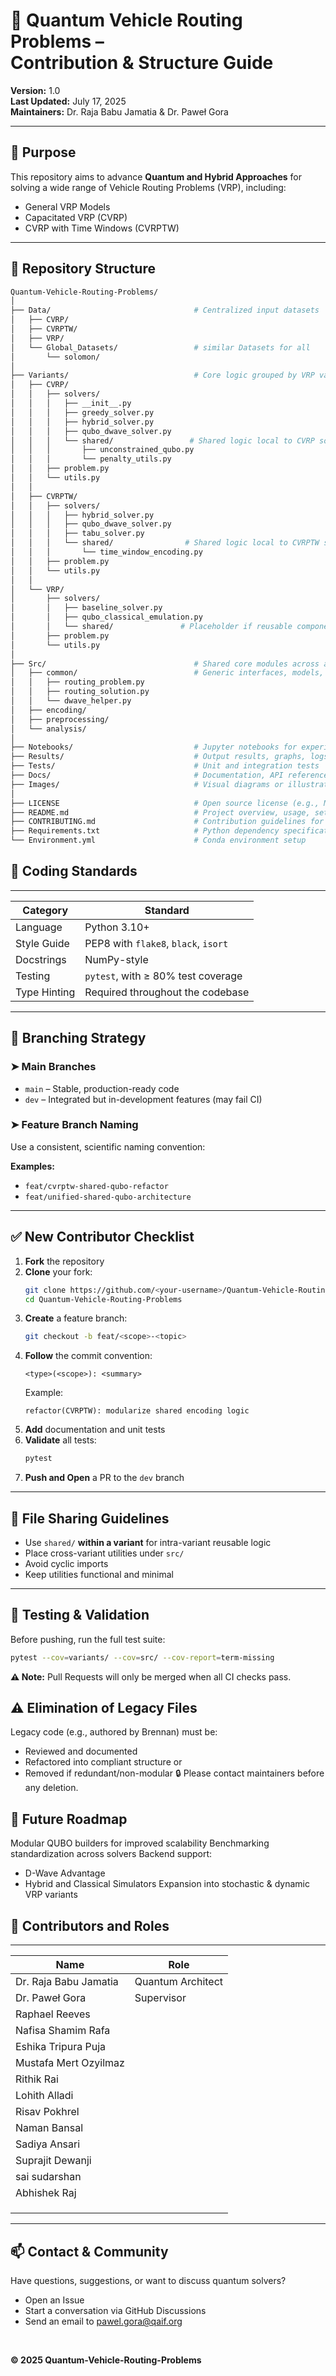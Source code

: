 # 🧭 Quantum Vehicle Routing Problems – <br> Contribution & Structure Guide <br>


**Version:** 1.0  
**Last Updated:** July 17, 2025  
**Maintainers:** Dr. Raja Babu Jamatia & Dr. Paweł Gora 


---

## 🚀 Purpose

This repository aims to advance **Quantum and Hybrid Approaches** for solving a wide range of Vehicle Routing Problems (VRP), including:

- General VRP Models
- Capacitated VRP (CVRP)
- CVRP with Time Windows (CVRPTW)

---




## 🧱 Repository Structure

```bash
Quantum-Vehicle-Routing-Problems/
│
├── Data/                                # Centralized input datasets
│   ├── CVRP/
│   ├── CVRPTW/
│   ├── VRP/
│   └── Global_Datasets/                 # similar Datasets for all
│       └── solomon/
│        
├── Variants/                            # Core logic grouped by VRP variants
│   ├── CVRP/
│   │   ├── solvers/
│   │   │   ├── __init__.py
│   │   │   ├── greedy_solver.py
│   │   │   ├── hybrid_solver.py
│   │   │   ├── qubo_dwave_solver.py
│   │   │   └── shared/                 # Shared logic local to CVRP solvers
│   │   │       ├── unconstrained_qubo.py
│   │   │       └── penalty_utils.py
│   │   ├── problem.py
│   │   └── utils.py
│   │
│   ├── CVRPTW/
│   │   ├── solvers/
│   │   │   ├── hybrid_solver.py
│   │   │   ├── qubo_dwave_solver.py
│   │   │   ├── tabu_solver.py
│   │   │   └── shared/                # Shared logic local to CVRPTW solvers
│   │   │       └── time_window_encoding.py
│   │   ├── problem.py
│   │   └── utils.py
│   │
│   └── VRP/
│       ├── solvers/
│       │   ├── baseline_solver.py
│       │   ├── qubo_classical_emulation.py
│       │   └── shared/               # Placeholder if reusable components emerge
│       ├── problem.py
│       └── utils.py
│
├── Src/                                 # Shared core modules across all variants
│   ├── common/                          # Generic interfaces, models, helpers
│   │   ├── routing_problem.py
│   │   ├── routing_solution.py
│   │   └── dwave_helper.py
│   ├── encoding/
│   ├── preprocessing/
│   └── analysis/
│
├── Notebooks/                           # Jupyter notebooks for experimentation
├── Results/                             # Output results, graphs, logs
├── Tests/                               # Unit and integration tests
├── Docs/                                # Documentation, API references, theory
├── Images/                              # Visual diagrams or illustrations
│
├── LICENSE                              # Open source license (e.g., MIT, Apache 2.0)
├── README.md                            # Project overview, usage, setup
├── CONTRIBUTING.md                      # Contribution guidelines for collaborators
├── Requirements.txt                     # Python dependency specification
└── Environment.yml                      # Conda environment setup

``` 


## 📜 Coding Standards
_____________________________________________________________
| **Category**  | **Standard**                              |
|---------------|-------------------------------------------|
| Language      | Python 3.10+                              |
| Style Guide   | PEP8 with `flake8`, `black`, `isort`      |
| Docstrings    | NumPy-style                               |
| Testing       | `pytest`, with ≥ 80% test coverage        |
| Type Hinting  | Required throughout the codebase          |
-------------------------------------------------------------


## 🔁 Branching Strategy

### ➤ Main Branches
- `main` – Stable, production-ready code
- `dev` – Integrated but in-development features (may fail CI)

### ➤ Feature Branch Naming

Use a consistent, scientific naming convention:

**Examples:**
- `feat/cvrptw-shared-qubo-refactor`
- `feat/unified-shared-qubo-architecture`

---

## ✅ New Contributor Checklist

1. **Fork** the repository
2. **Clone** your fork:
    ```bash
    git clone https://github.com/<your-username>/Quantum-Vehicle-Routing-Problems.git
    cd Quantum-Vehicle-Routing-Problems
    ```
3. **Create** a feature branch:
    ```bash
    git checkout -b feat/<scope>-<topic>
    ```
4. **Follow** the commit convention:
    ```
    <type>(<scope>): <summary>
    ```
    Example:
    ```
    refactor(CVRPTW): modularize shared encoding logic
    ```
5. **Add** documentation and unit tests
6. **Validate** all tests:
    ```bash
    pytest
    ```
7. **Push and Open** a PR to the `dev` branch

---

## 📁 File Sharing Guidelines

- Use `shared/` **within a variant** for intra-variant reusable logic
- Place cross-variant utilities under `src/`
- Avoid cyclic imports
- Keep utilities functional and minimal

---

## 🧪 Testing & Validation

Before pushing, run the full test suite:

```bash
pytest --cov=variants/ --cov=src/ --cov-report=term-missing
 ```
**⚠️ Note:** Pull Requests will only be merged when all CI checks pass.


## ⚠️ Elimination of Legacy Files

Legacy code (e.g., authored by Brennan) must be:

- Reviewed and documented
- Refactored into compliant structure or
- Removed if redundant/non-modular
🔒 Please contact maintainers before any deletion.

## 📌 Future Roadmap

Modular QUBO builders for improved scalability
Benchmarking standardization across solvers
Backend support:
- D-Wave Advantage
- Hybrid and Classical Simulators
Expansion into stochastic & dynamic VRP variants

## 🙌 Contributors and Roles

__________________________________________________________________________
|   **Name**                 |     **Role**                              |
|----------------------------|-------------------------------------------|
| Dr. Raja Babu Jamatia      |  Quantum Architect                        |
| Dr. Paweł Gora             |  Supervisor                               |
| Raphael Reeves             |                                           |  
| Nafisa Shamim Rafa         |                                           |
| Eshika Tripura Puja        |                                           |
| Mustafa Mert Ozyilmaz      |                                           |
| Rithik Rai                 |                                           |
| Lohith Alladi              |                                           |
| Risav Pokhrel              |                                           |
| Naman Bansal               |                                           |
| Sadiya Ansari              |                                           |
| Suprajit Dewanji           |                                           |
| sai sudarshan              |                                           |
| Abhishek Raj               |                                           |
|                            |                                           |
|                            |                                           |
|                            |                                           |
--------------------------------------------------------------------------


## 📫 Contact & Community

Have questions, suggestions, or want to discuss quantum solvers?

- Open an Issue
- Start a conversation via GitHub Discussions
- Send an email to pawel.gora@qaif.org
<br>

**© 2025 Quantum-Vehicle-Routing-Problems**

